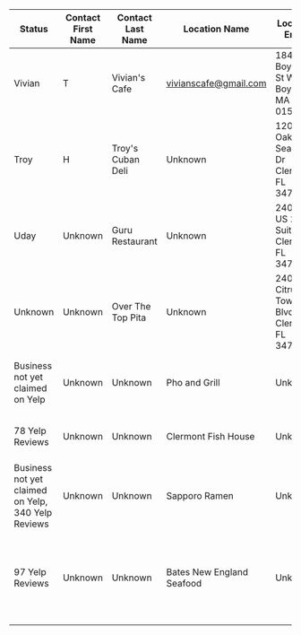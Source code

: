 Status | Contact First Name | Contact Last Name | Location Name | Location Email | Location Address | Source
------------------ | ------------------ | ----------------- | ------------- | ---------------- | ---------------- | ----------------
  | Vivian | T | Vivian's Cafe | vivianscafe@gmail.com | 184 W Boylston St West Boylston, MA 01583 | 
  | Troy | H | Troy's Cuban Deli | Unknown | 1200 Oakley Seaver Dr Clermont, FL 34711 | 
  | Uday | Unknown | Guru Restaurant | Unknown | 2400 S US 27  Suite 101 Clermont, FL 34711 | [Yelp (#1 for "Clermont FL")](https://www.yelp.com/biz/guru-restaurant-clermont)
  | Unknown | Unknown | Over The Top Pita | Unknown | 240 B Citrus Tower Blvd Clermont, FL 34711 | [Best of Yelp (Food): Clermont](https://www.yelp.com/biz/over-the-top-pita-clermont)
 Business not yet claimed on Yelp   | Unknown | Unknown | Pho and Grill | Unknown | 2393 S Highway 27 Clermont, FL 34711 | [Tina F's review](https://www.yelp.com/user_details?userid=Frtn08SfZZ5UmnDbXteW6A)
 78 Yelp Reviews | Unknown | Unknown | Clermont Fish House | Unknown | 110 FL-50, Clermont, FL 34711 | [Yelp (#2 for "Clermont FL"](https://www.yelp.com/biz/clermont-fish-house-clermont)
 Business not yet claimed on Yelp, 340 Yelp Reviews | Unknown | Unknown | Sapporo Ramen | Unknown | 5080 W Colonial Dr Orlando, FL 32808 | [Review from Missy S](https://www.yelp.com/biz/sapporo-ramen-orlando)
 97 Yelp Reviews | Unknown | Unknown | Bates New England Seafood | Unknown | 1201 Winter Garden Vineland Rd Ste 6-A Winter Garden, FL 34787 | [Yelp Winter Garden](https://www.yelp.com/biz/bates-new-england-seafood-and-subs-winter-garden-2)
